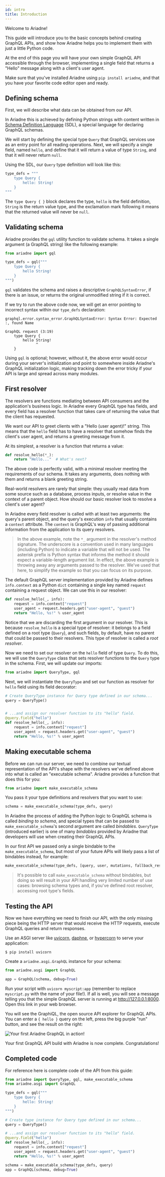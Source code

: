 ```yaml
---
id: intro
title: Introduction
---
```



Welcome to Ariadne!

This guide will introduce you to the basic concepts behind creating GraphQL APIs, and show how Ariadne helps you to implement them with just a little Python code.

At the end of this page you will have your own simple GraphQL API accessible through the browser, implementing a single field that returns a "Hello" message along with a client's user agent.

Make sure that you've installed Ariadne using `pip install ariadne`, and that you have your favorite code editor open and ready.


## Defining schema

First, we will describe what data can be obtained from our API.

In Ariadne this is achieved by defining Python strings with content written in [Schema Definition Language](https://graphql.org/learn/schema/) (SDL), a special language for declaring GraphQL schemas.

We will start by defining the special type `Query` that GraphQL services use as an entry point for all reading operations. Next, we will specify a single field, named `hello`, and define that it will return a value of type `String`, and that it will never return `null`.

Using the SDL, our `Query` type definition will look like this:

```graphql
type_defs = """
    type Query {
        hello: String!
    }
"""
```

The `type Query { }` block declares the type, `hello` is the field definition, `String` is the return value type, and the exclamation mark following it means that the returned value will never be `null`.


## Validating schema

Ariadne provides the `gql` utility function to validate schema. It takes a single argument (a GraphQL string) like the following example:

```python
from ariadne import gql

type_defs = gql("""
    type Query {
        hello String!
    }
""")
```

`gql` validates the schema and raises a descriptive `GraphQLSyntaxError`, if there is an issue, or returns the original unmodified string if it is correct.

If we try to run the above code now, we will get an error pointing to incorrect syntax within our `type_defs` declaration:

```
graphql.error.syntax_error.GraphQLSyntaxError: Syntax Error: Expected :, found Name

GraphQL request (3:19)
    type Query {
        hello String!
              ^
    }
```

Using `gql` is optional; however, without it, the above error would occur during your server's initialization and point to somewhere inside Ariadne's GraphQL initialization logic, making tracking down the error tricky if your API is large and spread across many modules.


## First resolver

The resolvers are functions mediating between API consumers and the application's business logic. In Ariadne every GraphQL type has fields, and every field has a resolver function that takes care of returning the value that the client has requested.

We want our API to greet clients with a "Hello (user agent)!" string. This means that the `hello` field has to have a resolver that somehow finds the client's user agent, and returns a greeting message from it.

At its simplest, a resolver is a function that returns a value:

```python
def resolve_hello(*_):
    return "Hello..."  # What's next?
```

The above code is perfectly valid, with a minimal resolver meeting the requirements of our schema. It takes any arguments, does nothing with them and returns a blank greeting string.

Real-world resolvers are rarely that simple: they usually read data from some source such as a database, process inputs, or resolve value in the context of a parent object. How should our basic resolver look to resolve a client's user agent?

In Ariadne every field resolver is called with at least two arguments: the query's parent object, and the query's execution `info` that usually contains a `context` attribute. The `context` is GraphQL's way of passing additional information from the application to its query resolvers.

> In the above example, note the `*_` argument in the resolver's method signature. The underscore is a convention used in many languages (including Python) to indicate a variable that will not be used. The asterisk prefix is Python syntax that informs the method it should expect a variable-length argument list. In effect, the above example is throwing away any arguments passed to the resolver.  We've used that here, to simplify the example so that you can focus on its purpose.

The default GraphQL server implementation provided by Ariadne defines
`info.context` as a Python `dict` containing a single key named `request`
containing a request object. We can use this in our resolver:

```python
def resolve_hello(_, info):
    request = info.context["request"]
    user_agent = request.headers.get("user-agent", "guest")
    return "Hello, %s!" % user_agent
```

Notice that we are discarding the first argument in our resolver. This is because `resolve_hello` is a special type of resolver: it belongs to a field defined on a root type (`Query`), and such fields, by default, have no parent that could be passed to their resolvers. This type of resolver is called a *root resolver*.

Now we need to set our resolver on the `hello` field of type `Query`. To do this, we will use the `QueryType` class that sets resolver functions to the `Query` type in the schema. First, we will update our imports:

```python
from ariadne import QueryType, gql
```

Next, we will instantiate the `QueryType` and set our function as resolver for `hello` field using its field decorator:

```python
# Create QueryType instance for Query type defined in our schema...
query = QueryType()


# ...and assign our resolver function to its "hello" field.
@query.field("hello")
def resolve_hello(_, info):
    request = info.context["request"]
    user_agent = request.headers.get("user-agent", "guest")
    return "Hello, %s!" % user_agent
```

## Making executable schema

Before we can run our server, we need to combine our textual representation of the API's shape with the resolvers we've defined above into what is called an "executable schema". Ariadne provides a function that does this for you:

```python
from ariadne import make_executable_schema
```

You pass it your type definitions and resolvers that you want to use:

```python
schema = make_executable_schema(type_defs, query)
```

In Ariadne the process of adding the Python logic to GraphQL schema is called *binding to schema*, and special types that can be passed to `make_executable_schema`'s second argument are called *bindables*. `QueryType` (introduced earlier) is one of many *bindables* provided by Ariadne that developers will use when creating their GraphQL APIs.

In our first API we passed only a single bindable to the `make_executable_schema`, but most of your future APIs will likely pass a list of bindables instead, for example:

```python
make_executable_schema(type_defs, [query, user, mutations, fallback_resolvers])
```

> It's possible to call `make_executable_schema` without bindables, but doing so will result in your API handling very limited number of use cases: browsing schema types and, if you've defined root resolver, accessing root type's fields.


## Testing the API

Now we have everything we need to finish our API, with the only missing piece being the HTTP server that would receive the HTTP requests, execute GraphQL queries and return responses.

Use an ASGI server like [uvicorn](http://www.uvicorn.org/), [daphne](https://github.com/django/daphne/), or [hypercorn](https://pgjones.gitlab.io/hypercorn/) to serve your application:

```console
$ pip install uvicorn
```

Create a `ariadne.asgi.GraphQL` instance for your schema:

```python
from ariadne.asgi import GraphQL

app = GraphQL(schema, debug=True)
```

Run your script with `uvicorn myscript:app` (remember to replace `myscript.py` with the name of your file!). If all is well, you will see a message telling you that the simple GraphQL server is running at http://127.0.0.1:8000. Open this link in your web browser.

You will see the GraphiQL, the open source API explorer for GraphQL APIs. You can enter a `{ hello }` query on the left, press the big purple "run" button, and see the result on the right:

![Your first Ariadne GraphQL in action!](assets/hello-world.png)

Your first GraphQL API build with Ariadne is now complete. Congratulations!


## Completed code

For reference here is complete code of the API from this guide:

```python
from ariadne import QueryType, gql, make_executable_schema
from ariadne.asgi import GraphQL

type_defs = gql("""
    type Query {
        hello: String!
    }
""")

# Create type instance for Query type defined in our schema...
query = QueryType()

# ...and assign our resolver function to its "hello" field.
@query.field("hello")
def resolve_hello(_, info):
    request = info.context["request"]
    user_agent = request.headers.get("user-agent", "guest")
    return "Hello, %s!" % user_agent

schema = make_executable_schema(type_defs, query)
app = GraphQL(schema, debug=True)
```
